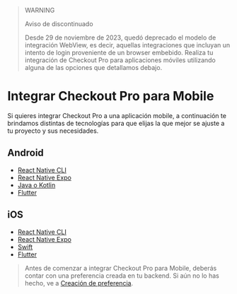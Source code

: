 > WARNING
>
> Aviso de discontinuado
>
> Desde 29 de noviembre de 2023, quedó deprecado el modelo de integración WebView, es decir, aquellas integraciones que incluyan un intento de login proveniente de un browser embebido. Realiza tu integración de Checkout Pro para aplicaciones móviles utilizando alguna de las opciones que detallamos debajo.

# Integrar Checkout Pro para Mobile

Si quieres integrar Checkout Pro a una aplicación mobile, a continuación te brindamos distintas de tecnologías para que elijas la que mejor se ajuste a tu proyecto y sus necesidades.

## Android

* [React Native CLI](/developers/es/docs/checkout-pro/integrate-checkout-pro/mobile/android/reactnative-cli)
* [React Native Expo](/developers/es/docs/checkout-pro/integrate-checkout-pro/mobile/android/reactnative-expo-go)
* [Java o Kotlin](/developers/es/docs/checkout-pro/integrate-checkout-pro/mobile/android/java-kotlin)
* [Flutter](/developers/es/docs/checkout-pro/integrate-checkout-pro/mobile/android/flutter)

## iOS

* [React Native CLI](/developers/es/docs/checkout-pro/integrate-checkout-pro/mobile/ios/reactnative-cli)
* [React Native Expo](/developers/es/docs/checkout-pro/integrate-checkout-pro/mobile/ios/reactnative-expo-go)
* [Swift](/developers/es/docs/checkout-pro/integrate-checkout-pro/mobile/ios/swift)
* [Flutter](/developers/es/docs/checkout-pro/integrate-checkout-pro/mobile/ios/flutter)

> Antes de comenzar a integrar Checkout Pro para Mobile, deberás contar con una preferencia creada en tu backend. Si aún no lo has hecho, ve a [Creación de preferencia](/developers/es/docs/checkout-pro/integrate-preferences).
